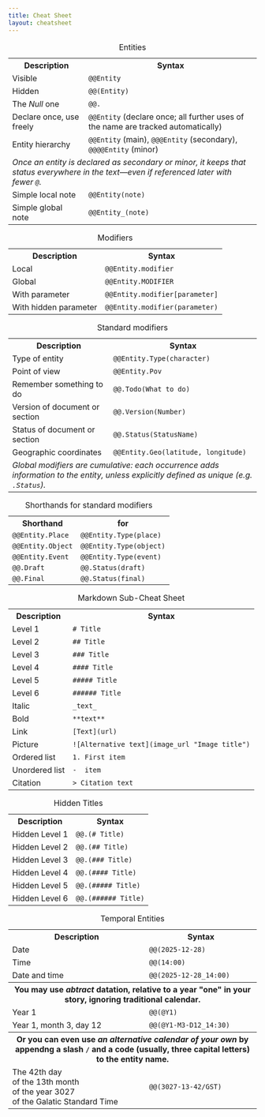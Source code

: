 ```yaml
---
title: Cheat Sheet
layout: cheatsheet
---
```


<table>
    <caption>Entities</caption>
    <tr><th>Description</th><th>Syntax</th></tr>
    <tr><td>Visible</td><td><code>@@Entity</code></td></tr>
    <tr><td>Hidden</td><td><code>@@(Entity)</code></td></tr>
    <tr><td>The <em>Null</em> one</td><td><code>@@.</code></td></tr>
    <tr><td>Declare once, use freely</td><td><code>@@Entity</code> (declare once; all further uses of the name are tracked automatically)</td></tr>
    <tr><td>Entity hierarchy</td><td><code>@@Entity</code> (main), <code>@@@Entity</code> (secondary), <code>@@@@Entity</code> (minor)</td></tr>
    <tr><td colspan="2"><em>Once an entity is declared as secondary or minor, it keeps that status everywhere in the text—even if referenced later with fewer <code>@</code>.</em></td></tr>
    <tr><td>Simple local note</td><td><code>@@Entity(note)</code></td></tr>
    <tr><td>Simple global note</td><td><code>@@Entity_(note)</code></td></tr>
</table>

<table>
    <caption>Modifiers</caption>
    <tr><th>Description</th><th>Syntax</th></tr>
    <tr><td>Local</td><td><code>@@Entity.modifier</code></td></tr>
    <tr><td>Global</td><td><code>@@Entity.MODIFIER</code></td></tr>
    <tr><td>With parameter</td><td><code>@@Entity.modifier[parameter]</code></td></tr>
    <tr><td>With hidden parameter</td><td><code>@@Entity.modifier(parameter)</code></td></tr>
</table>

<table>
    <caption>Standard modifiers</caption>
    <tr><th>Description</th><th>Syntax</th></tr>
    <tr><td>Type of entity</td><td><code>@@Entity.Type(character)</code></td></tr>
    <tr><td>Point of view</td><td><code>@@Entity.Pov</code></td></tr>
    <tr><td>Remember something to do</td><td><code>@@.Todo(What to do)</code></td></tr>
    <tr><td>Version of document or section</td><td><code>@@.Version(Number)</code></td></tr>
    <tr><td>Status of document or section</td><td><code>@@.Status(StatusName)</code></td></tr>
    <tr><td>Geographic coordinates</td><td><code>@@Entity.Geo(latitude, longitude)</code></td></tr>
    <tr><td colspan="2"><em>Global modifiers are cumulative: each occurrence adds information to the entity, unless explicitly defined as unique (e.g. <code>.Status</code>).</em></td></tr>
</table>

<table>
    <caption>Shorthands for standard modifiers</caption>
    <tr><th>Shorthand</th><th>for</th></tr>
    <tr><td><code>@@Entity.Place</code></td><td><code>@@Entity.Type(place)</code></td></tr>
    <tr><td><code>@@Entity.Object</code></td><td><code>@@Entity.Type(object)</code></td></tr>
    <tr><td><code>@@Entity.Event</code></td><td><code>@@Entity.Type(event)</code></td></tr>
    <tr><td><code>@@.Draft</code></td><td><code>@@.Status(draft)</code></td></tr>
    <tr><td><code>@@.Final</code></td><td><code>@@.Status(final)</code></td></tr>
</table>

<table>
    <caption>Markdown Sub-Cheat Sheet</caption>
    <tr><th>Description</th><th>Syntax</th></tr>
    <tr><td>Level 1</td><td><code># Title</code></td></tr>
    <tr><td>Level 2</td><td><code>## Title</code></td></tr>
    <tr><td>Level 3</td><td><code>### Title</code></td></tr>
    <tr><td>Level 4</td><td><code>#### Title</code></td></tr>
    <tr><td>Level 5</td><td><code>##### Title</code></td></tr>
    <tr><td>Level 6</td><td><code>###### Title</code></td></tr>
    <tr><td>Italic</td><td><code>_text_</code></td></tr>
    <tr><td>Bold</td><td><code>**text**</code></td></tr>
    <tr><td>Link</td><td><code>[Text](url)</code></td></tr>
    <tr><td>Picture</td><td><code>![Alternative text](image_url "Image title")</code></td></tr>
    <tr><td>Ordered list</td><td><code>1. First item</code></td></tr>
    <tr><td>Unordered list</td><td><code>-  item</code></td></tr>
    <tr><td>Citation</td><td><code>> Citation text</code></td></tr>
</table>

<table>
    <caption>Hidden Titles</caption>
    <tr><th>Description</th><th>Syntax</th></tr>
    <tr><td>Hidden Level 1</td><td><code>@@.(# Title)</code></td></tr>
    <tr><td>Hidden Level 2</td><td><code>@@.(## Title)</code></td></tr>
    <tr><td>Hidden Level 3</td><td><code>@@.(### Title)</code></td></tr>
    <tr><td>Hidden Level 4</td><td><code>@@.(#### Title)</code></td></tr>
    <tr><td>Hidden Level 5</td><td><code>@@.(##### Title)</code></td></tr>
    <tr><td>Hidden Level 6</td><td><code>@@.(###### Title)</code></td></tr>
</table>

<table>
    <caption>Temporal Entities</caption>
    <tr><th>Description</th><th>Syntax</th></tr>
    <tr><td>Date</td><td><code>@@(2025-12-28)</code></td></tr>
    <tr><td>Time</td><td><code>@@(14:00)</code></td></tr>
    <tr><td>Date and time</td><td><code>@@(2025-12-28_14:00)</code></td></tr>
    <tr><th colspan="2">You may use <em>abtract</em> datation, relative to a year "one" in your story, ignoring traditional calendar.</th></tr>
    <tr><td>Year 1</td><td><code>@@(@Y1)</code></td></tr>
    <tr><td>Year 1, month 3, day 12</td><td><code>@@(@Y1-M3-D12_14:30)</code></td></tr>
    <tr><th colspan="2">Or you can even use <em>an alternative calendar of your own</em> by appendng a slash <code>/</code> and a code (usually, three capital letters) to the entity name.</th></tr>
    <tr><td>The 42th day<br>of the 13th month<br>of the year 3027<br>of the Galatic Standard Time </td><td><code>@@(3027-13-42/GST)</code></td></tr>
</table>
